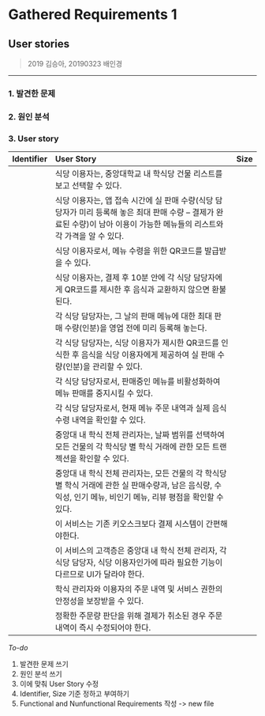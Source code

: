 # Gathered Requirements 1
## User stories
> 2019 김승아, 20190323 배인경
<hr/>

### 1. 발견한 문제

### 2. 원인 분석

### 3. User story
|Identifier|User Story|Size|
|:---:|:---|:---:|
| |식당 이용자는, 중앙대학교 내 학식당 건물 리스트를 보고 선택할 수 있다.| |
| |식당 이용자는, 앱 접속 시간에 실 판매 수량(식당 담당자가 미리 등록해 놓은 최대 판매 수량 – 결제가 완료된 수량)이 남아 이용이 가능한 메뉴들의 리스트와 각 가격을 알 수 있다.| |
| |식당 이용자로서, 메뉴 수령을 위한 QR코드를 발급받을 수 있다.| |
| |식당 이용자는, 결제 후 10분 안에 각 식당 담당자에게 QR코드를 제시한 후 음식과 교환하지 않으면 환불된다.| |
| |각 식당 담당자는, 그 날의 판매 메뉴에 대한 최대 판매 수량(인분)을 영업 전에 미리 등록해 놓는다.| |
| |각 식당 담당자는, 식당 이용자가 제시한 QR코드를 인식한 후 음식을 식당 이용자에게 제공하여 실 판매 수량(인분)을 관리할 수 있다.| |
| |각 식당 담당자로서, 판매중인 메뉴를 비활성화하여 메뉴 판매를 중지시킬 수 있다.| |
| |각 식당 담당자로서, 현재 메뉴 주문 내역과 실제 음식 수령 내역을 확인할 수 있다.| |
| |중앙대 내 학식 전체 관리자는, 날짜 범위를 선택하여 모든 건물의 각 학식당 별 학식 거래에 관한 모든 트랜젝션을 확인할 수 있다.| |
| |중앙대 내 학식 전체 관리자는, 모든 건물의 각 학식당 별 학식 거래에 관한 실 판매수량과, 남은 음식량, 수익성, 인기 메뉴, 비인기 메뉴, 리뷰 평점을 확인할 수 있다.| |
| |이 서비스는 기존 키오스크보다 결제 시스템이 간편해야한다.| |
| |이 서비스의 고객층은 중앙대 내 학식 전체 관리자, 각 식당 담당자, 식당 이용자인가에 따라 필요한 기능이 다르므로 UI가 달라야 한다.| |
| |학식 관리자와 이용자의 주문 내역 및 서비스 권한의 안정성을 보장받을 수 있다.| |
| |정확한 주문량 판단을 위해 결제가 취소된 경우 주문 내역이 즉시 수정되어야 한다.| |

*To-do*
1. 발견한 문제 쓰기
2. 원인 분석 쓰기
3. 이에 맞춰 User Story 수정
4. Identifier, Size 기준 정하고 부여하기
5. Functional and Nunfunctional Requirements 작성 -> new file
